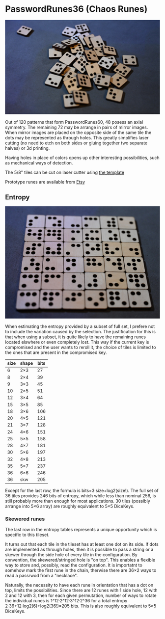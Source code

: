 # PasswordRunes36 (Chaos Runes)

![](ChaosRunesPile.JPG)

Out of 120 patterns that form PasswordRunes60, 48 posess an axial symmetry. The remaining 72 may be arrange in pairs of mirror images.
When mirror images are placed on the opposite side of the same tile the dots may be represented as through holes. This greatly simplifies
laser cutting (no need to etch on both sides or gluing together two separate halves) or 3d printing.

Having holes in place of colors opens up other interesting possibilities, such as mechanical ways of detection.

The 5/8" tiles can be cut on  laser cutter using [the template](PasswordRunes36.svg)

Prototype runes are available from
[Etsy](https://www.etsy.com/listing/940295052/chaos-runes?ref=shop_home_active_1)

## Entropy
![](ChaosRunes6x6.JPG)

When estimating the entropy provided by a subset of full set, I prefere not to include the variation caused by the selection.
The justification for this is that when using a subset, it is quite likely to have the remaining runes located elswhere or even completely lost. This way if the current key is compromised and the user wants to reroll it, the choice of tiles is limited to the ones that are present in the compromised key.

size|shape|bits
--|---|---
6 |2×3| 27
8 |2×4| 39
9 |3×3| 45
10|2×5| 51
12|3×4| 64
15|3×5| 85
18|3×6|106
20|4×5|121
21|3×7|128
24|4×6|151
25|5×5|158
28|4×7|181
30|5×6|197
32|4×8|213
35|5×7|237
36|6×6|246
36|skw|205

Except for the last row, the formula is bits=3·size+log2(size!). The full set of 36 tiles provides 246 bits of entropy, which while less than nominal 256, is still probably more than enough for most applications. 30 tiles (possibly arrange into 5×6 array) are roughly equivalent to 5×5 DiceKeys.

### Skewered runes
The last row in the entropy tables represents a unique opportunity which is specific to this tileset.

It turns out that each tile in the tileset has at least one dot on its side. If dots are implemented as through holes, then it is possible to pass a string or a skewer through the side hole of every tile in the configuration. By convention, the skewered/stringed hole is "on top". This enables a flexible way to store and, possibly, read the configuration. It is importatnt to somehow mark the first rune in the chain, therwise there are 36×2 ways to read a passrwod from a "necklace".

Naturally, the necessity to have each rune in orientation that has a dot on top, limits the possibilities. Since there are 12 runes with 1 side hole, 12 with 2 and 12 with 3, then for each given permutation, number of ways to rotate the individual runes is 1^12·2^12·3^12·2^36 for a total entropy 2·36+12·log2(6)+log2(36!)=205 bits. This is also roughly equivalent to 5×5 DiceKeys.

